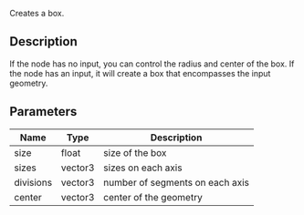 Creates a box.


## Description

If the node has no input, you can control the radius and center of the box. If the node has an input, it will create a box that encompasses the input geometry.


## Parameters

<table>
<thead>
	<tr>
		<th>Name</th>
		<th>Type</th>
		<th>Description</th>
	</tr>
</thead>
<tr>
	<td>size</td>
	<td><div class='bg-yellow-800 px-2 py-px text-white rounded-sm'>float</div></td>
	<td>size of the box</td>
</tr>
<tr>
	<td>sizes</td>
	<td><div class='bg-blue-800 px-2 py-px text-white rounded-sm'>vector3</div></td>
	<td>sizes on each axis</td>
</tr>
<tr>
	<td>divisions</td>
	<td><div class='bg-blue-800 px-2 py-px text-white rounded-sm'>vector3</div></td>
	<td>number of segments on each axis</td>
</tr>
<tr>
	<td>center</td>
	<td><div class='bg-blue-800 px-2 py-px text-white rounded-sm'>vector3</div></td>
	<td>center of the geometry</td>
</tr>
</table>